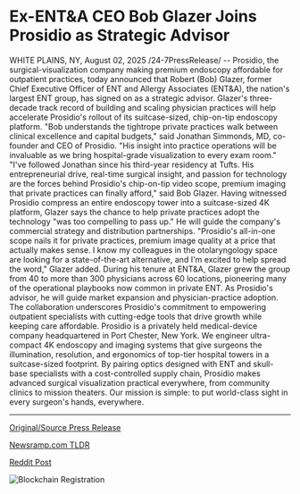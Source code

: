 # Ex-ENT&amp;A CEO Bob Glazer Joins Prosidio as Strategic Advisor

WHITE PLAINS, NY, August 02, 2025 /24-7PressRelease/ -- Prosidio, the surgical-visualization company making premium endoscopy affordable for outpatient practices, today announced that Robert (Bob) Glazer, former Chief Executive Officer of ENT and Allergy Associates (ENT&A), the nation's largest ENT group, has signed on as a strategic advisor. Glazer's three-decade track record of building and scaling physician practices will help accelerate Prosidio's rollout of its suitcase-sized, chip-on-tip endoscopy platform.  "Bob understands the tightrope private practices walk between clinical excellence and capital budgets," said Jonathan Simmonds, MD, co-founder and CEO of Prosidio. "His insight into practice operations will be invaluable as we bring hospital-grade visualization to every exam room."  "I've followed Jonathan since his third-year residency at Tufts. His entrepreneurial drive, real-time surgical insight, and passion for technology are the forces behind Prosidio's chip-on-tip video scope, premium imaging that private practices can finally afford," said Bob Glazer.  Having witnessed Prosidio compress an entire endoscopy tower into a suitcase-sized 4K platform, Glazer says the chance to help private practices adopt the technology "was too compelling to pass up." He will guide the company's commercial strategy and distribution partnerships.  "Prosidio's all-in-one scope nails it for private practices, premium image quality at a price that actually makes sense. I know my colleagues in the otolaryngology space are looking for a state-of-the-art alternative, and I'm excited to help spread the word," Glazer added.  During his tenure at ENT&A, Glazer grew the group from 40 to more than 300 physicians across 60 locations, pioneering many of the operational playbooks now common in private ENT. As Prosidio's advisor, he will guide market expansion and physician-practice adoption. The collaboration underscores Prosidio's commitment to empowering outpatient specialists with cutting-edge tools that drive growth while keeping care affordable.  Prosidio is a privately held medical-device company headquartered in Port Chester, New York. We engineer ultra-compact 4K endoscopy and imaging systems that give surgeons the illumination, resolution, and ergonomics of top-tier hospital towers in a suitcase-sized footprint. By pairing optics designed with ENT and skull-base specialists with a cost-controlled supply chain, Prosidio makes advanced surgical visualization practical everywhere, from community clinics to mission theaters. Our mission is simple: to put world-class sight in every surgeon's hands, everywhere. 

---

[Original/Source Press Release](https://www.24-7pressrelease.com/press-release/525473/ex-enta-ceo-bob-glazer-joins-prosidio-as-strategic-advisor)
                    

[Newsramp.com TLDR](https://newsramp.com/curated-news/prosidio-enlists-ent-leader-to-democratize-advanced-endoscopy/a9d4d4d60866dc46cdcc4677e4d4df3f) 

 



[Reddit Post](https://www.reddit.com/r/technology_press/comments/1mfkl62/prosidio_enlists_ent_leader_to_democratize/) 



![Blockchain Registration](https://cdn.newsramp.app/24-7PressRelease/qrcode/258/2/quayO9_1.webp)